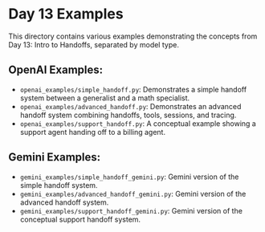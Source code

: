 # Day 13 Examples

This directory contains various examples demonstrating the concepts from Day 13: Intro to Handoffs, separated by model type.

## OpenAI Examples:

- `openai_examples/simple_handoff.py`: Demonstrates a simple handoff system between a generalist and a math specialist.
- `openai_examples/advanced_handoff.py`: Demonstrates an advanced handoff system combining handoffs, tools, sessions, and tracing.
- `openai_examples/support_handoff.py`: A conceptual example showing a support agent handing off to a billing agent.

## Gemini Examples:

- `gemini_examples/simple_handoff_gemini.py`: Gemini version of the simple handoff system.
- `gemini_examples/advanced_handoff_gemini.py`: Gemini version of the advanced handoff system.
- `gemini_examples/support_handoff_gemini.py`: Gemini version of the conceptual support handoff system.
